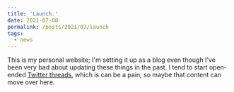 ```yaml
---
title: 'Launch.'
date: 2021-07-08
permalink: /posts/2021/07/launch
tags:
  - news
---
```


This is my personal website; I'm setting it up as a blog even though I've been very bad about updating these things in the past. I tend to start open-ended [Twitter threads](https://twitter.com/shortorian/status/1285482391167881217?s=20), which is can be a pain, so maybe that content can move over here.

